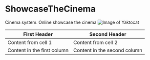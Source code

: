 # ShowcaseTheCinema
Cinema system. Online showcase the cinema
![Image of Yaktocat](https://octodex.github.com/images/yaktocat.png)

First Header | Second Header
------------ | -------------
Content from cell 1 | Content from cell 2
Content in the first column | Content in the second column
